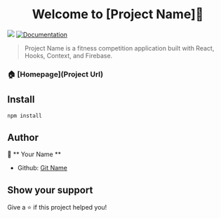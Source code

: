 <h1 align="center">Welcome to [Project Name]👋</h1>
<p>
  <img src="https://img.shields.io/badge/version-1.0-blue.svg?cacheSeconds=2592000" />
  <a href="https://github.com/giturl.git">
    <img alt="Documentation" src="https://img.shields.io/badge/documentation-yes-brightgreen.svg" target="_blank" />
  </a>
</p>

> Project Name is a fitness competition application built with React, Hooks, Context, and Firebase.

### 🏠 [Homepage](Project Url)

## Install

```sh
npm install
```

## Author

👤 ** Your Name **

- Github: [Git Name](GitUrl)

## Show your support

Give a ⭐️ if this project helped you!
